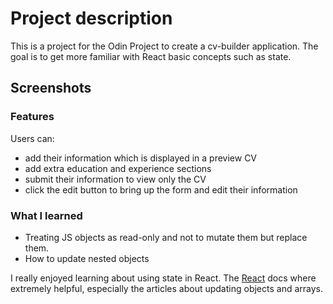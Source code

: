 # Project description

This is a project for the Odin Project to create a cv-builder application.
The goal is to get more familiar with React basic concepts such as state.

## Screenshots

### Features

Users can:
- add their information which is displayed in a preview CV
- add extra education and experience sections
- submit their information to view only the CV
- click the edit button to bring up the form and edit their information

### What I learned

- Treating JS objects as read-only and not to mutate them but replace them.
- How to update nested objects 

I really enjoyed learning about using state in React. The [React](https://react.dev/learn) docs where extremely helpful, especially the articles about updating objects and arrays.
